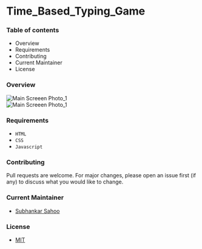 # Time_Based_Typing_Game

### Table of contents

- Overview
- Requirements
- Contributing
- Current Maintainer
- License


### Overview

<img src="https://github.com/sahoo-subha/Speech_Text_Reader/blob/main/README_Image/Main%20screen%20img_1.png" alt="Main Screeen Photo_1" style="display: inline-block; margin: 0 auto; max-width: 300px">
<br/>
<img src="https://github.com/sahoo-subha/Speech_Text_Reader/blob/main/README_Image/Main%20screen%20img_2.png" alt="Main Screeen Photo_1" style="display: inline-block; margin: 0 auto; max-width: 300px">


### Requirements
- `HTML`
- `CSS`
- `Javascript`



### Contributing

Pull requests are welcome. For major changes, please open an issue first (if any)
to discuss what you would like to change.


### Current Maintainer
- [Subhankar Sahoo](https://github.com/sahoo-subha)

### License

- [MIT]()
